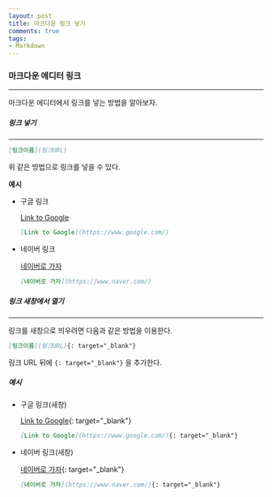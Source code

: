 ```yaml
---
layout: post
title: 마크다운 링크 넣기
comments: true
tags:
- Markdown
---
```




### 마크다운 에디터 링크

---



마크다운 에디터에서 링크를 넣는 방법을 알아보자.



##### 링크 넣기

---

```markdown
[링크이름](링크URL)
```

위 같은 방법으로 링크를 넣을 수 있다.



**예시**

* 구글 링크

  [Link to Google](https://www.google.com/)

  ```markdown
  [Link to Google](https://www.google.com/)
  ```

* 네이버 링크

  [네이버로 가자](https://www.naver.com/)

  ```markdown
  [네이버로 가자](https://www.naver.com/)
  ```




##### 링크 새창에서 열기

---

링크를 새창으로 띄우려면 다음과 같은 방법을 이용한다.

```markdown
[링크이름](링크URL){: target="_blank"}
```

링크 URL 뒤에 `{: target="_blank"}` 을 추가한다.



##### 예시

* 구글 링크(새창)

  [Link to Google](https://www.google.com/){: target="_blank"}

  ```markdown
  [Link to Google](https://www.google.com/){: target="_blank"}
  ```

* 네이버 링크(새창)

  [네이버로 가자](https://www.naver.com/){: target="_blank"}

  ```markdown
  [네이버로 가자](https://www.naver.com/){: target="_blank"}
  ```
